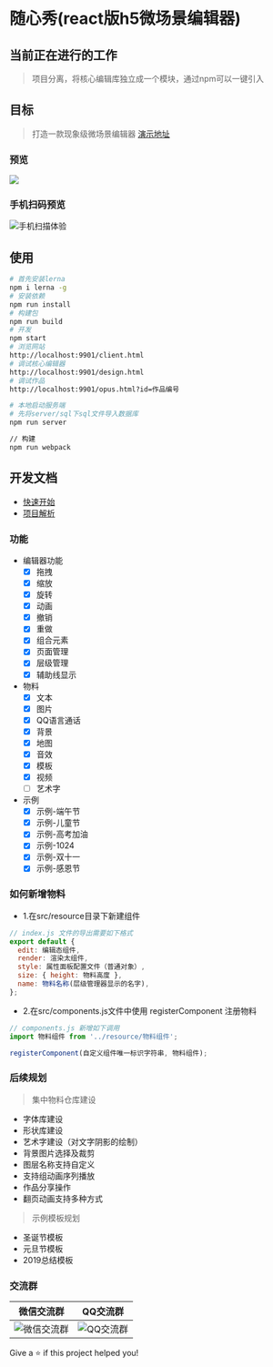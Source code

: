 # 随心秀(react版h5微场景编辑器)

## 当前正在进行的工作
> 项目分离，将核心编辑库独立成一个模块，通过npm可以一键引入

## 目标
> 打造一款现象级微场景编辑器 [演示地址](http://show.lzuntalented.cn)

### 预览
![](http://www.lzuntalented.cn/img/edit.gif)

### 手机扫码预览
![手机扫描体验](http://www.lzuntalented.cn/img/eq-11.png)

## 使用

```bash
# 首先安装lerna
npm i lerna -g
# 安装依赖
npm run install
# 构建包
npm run build
# 开发
npm start
# 浏览网站
http://localhost:9901/client.html
# 调试核心编辑器
http://localhost:9901/design.html
# 调试作品
http://localhost:9901/opus.html?id=作品编号

# 本地启动服务端
# 先将server/sql下sql文件导入数据库
npm run server

// 构建
npm run webpack
```

## 开发文档
* [快速开始](http://blog.lzuntalented.cn/sxx/%E5%BF%AB%E9%80%9F%E5%BC%80%E5%A7%8B.html)
* [项目解析](http://blog.lzuntalented.cn/sxx/%E9%A1%B9%E7%9B%AE%E8%A7%A3%E6%9E%90.html)


### 功能

* 编辑器功能
    - [x] 拖拽
    - [x] 缩放
    - [x] 旋转
    - [x] 动画
    - [x] 撤销
    - [x] 重做
    - [x] 组合元素
    - [x] 页面管理
    - [x] 层级管理
    - [x] 辅助线显示

* 物料
    - [x] 文本
    - [x] 图片
    - [x] QQ语言通话
    - [x] 背景
    - [x] 地图
    - [x] 音效
    - [x] 模板
    - [x] 视频
    - [ ] 艺术字

* 示例
    - [x] 示例-端午节
    - [x] 示例-儿童节
    - [x] 示例-高考加油
    - [x] 示例-1024
    - [x] 示例-双十一
    - [x] 示例-感恩节
  
### 如何新增物料
* 1.在src/resource目录下新建组件
``` js
// index.js 文件的导出需要如下格式
export default {
  edit: 编辑态组件,
  render: 渲染太组件,
  style: 属性面板配置文件（普通对象）,
  size: { height: 物料高度 },
  name: 物料名称(层级管理器显示的名字),
};

```
* 2.在src/components.js文件中使用 registerComponent 注册物料
``` js
// components.js 新增如下调用
import 物料组件 from '../resource/物料组件';

registerComponent(自定义组件唯一标识字符串, 物料组件);
```

### 后续规划
> 集中物料仓库建设
* 字体库建设
* 形状库建设
* 艺术字建设（对文字阴影的绘制）
* 背景图片选择及裁剪
* 图层名称支持自定义
* 支持组动画序列播放
* 作品分享操作
* 翻页动画支持多种方式

> 示例模板规划
* 圣诞节模板
* 元旦节模板
* 2019总结模板

### 交流群


|  微信交流群   | QQ交流群  |
|  ----  | ----  |
| ![微信交流群](http://www.lzuntalented.cn/img/sxx-wx.png?2)  | ![QQ交流群](http://www.lzuntalented.cn/img/sxx-qq.png) |

Give a ⭐️ if this project helped you!